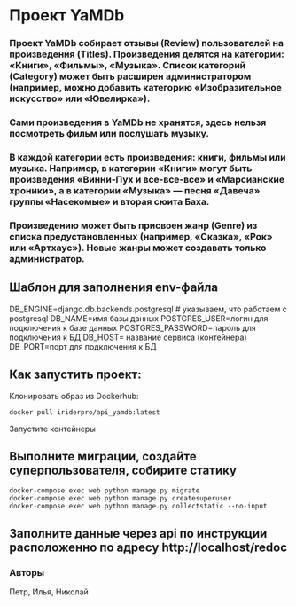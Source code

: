 # Проект YaMDb

### Проект YaMDb собирает отзывы (Review) пользователей на произведения (Titles). Произведения делятся на категории: «Книги», «Фильмы», «Музыка». Список категорий (Category) может быть расширен администратором (например, можно добавить категорию «Изобразительное искусство» или «Ювелирка»).
### Сами произведения в YaMDb не хранятся, здесь нельзя посмотреть фильм или послушать музыку.
### В каждой категории есть произведения: книги, фильмы или музыка. Например, в категории «Книги» могут быть произведения «Винни-Пух и все-все-все» и «Марсианские хроники», а в категории «Музыка» — песня «Давеча» группы «Насекомые» и вторая сюита Баха.
### Произведению может быть присвоен жанр (Genre) из списка предустановленных (например, «Сказка», «Рок» или «Артхаус»). Новые жанры может создавать только администратор.

## Шаблон для заполнения env-файла

DB_ENGINE=django.db.backends.postgresql # указываем, что работаем с postgresql
DB_NAME=имя базы данных
POSTGRES_USER=логин для подключения к базе данных
POSTGRES_PASSWORD=пароль для подключения к БД
DB_HOST= название сервиса (контейнера)
DB_PORT=порт для подключения к БД

## Как запустить проект:

Клонировать образ из Dockerhub:

```
docker pull iriderpro/api_yamdb:latest
```
Запустите контейнеры


## Выполните миграции, создайте суперпользователя, собирите статику


```
docker-compose exec web python manage.py migrate
docker-compose exec web python manage.py createsuperuser
docker-compose exec web python manage.py collectstatic --no-input
```


## Заполните данные через api по инструкции расположенно по адресу http://localhost/redoc


### Авторы 
Петр, Илья, Николай
